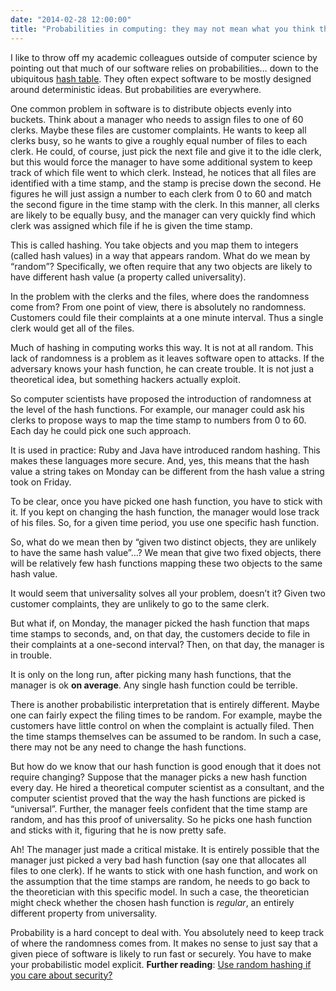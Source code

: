 ```yaml
---
date: "2014-02-28 12:00:00"
title: "Probabilities in computing: they may not mean what you think they mean"
---
```




I like to throw off my academic colleagues outside of computer science by pointing out that much of our software relies on probabilities&hellip; down to the ubiquitous [hash table](https://en.wikipedia.org/wiki/Hash_table). They often expect software to be mostly designed around deterministic ideas. But probabilities are everywhere.

One common problem in software is to distribute objects evenly into buckets. Think about a manager who needs to assign files to one of 60 clerks. Maybe these files are customer complaints. He wants to keep all clerks busy, so he wants to give a roughly equal number of files to each clerk. He could, of course, just pick the next file and give it to the idle clerk, but this would force the manager to have some additional system to keep track of which file went to which clerk. Instead, he notices that all files are identified with a time stamp, and the stamp is precise down the second. He figures he will just assign a number to each clerk from 0 to 60 and match the second figure in the time stamp with the clerk. In this manner, all clerks are likely to be equally busy, and the manager can very quickly find which clerk was assigned which file if he is given the time stamp.

This is called hashing. You take objects and you map them to integers (called hash values) in a way that appears random. What do we mean by &ldquo;random&rdquo;? Specifically, we often require that any two objects are likely to have different hash value (a property called universality).

In the problem with the clerks and the files, where does the randomness come from? From one point of view, there is absolutely no randomness. Customers could file their complaints at a one minute interval. Thus a single clerk would get all of the files.

Much of hashing in computing works this way. It is not at all random. This lack of randomness is a problem as it leaves software open to attacks. If the adversary knows your hash function, he can create trouble. It is not just a theoretical idea, but something hackers actually exploit.

So computer scientists have proposed the introduction of randomness at the level of the hash functions. For example, our manager could ask his clerks to propose ways to map the time stamp to numbers from 0 to 60. Each day he could pick one such approach.

It is used in practice: Ruby and Java have introduced random hashing. This makes these languages more secure. And, yes, this means that the hash value a string takes on Monday can be different from the hash value a string took on Friday.

To be clear, once you have picked one hash function, you have to stick with it. If you kept on changing the hash function, the manager would lose track of his files. So, for a given time period, you use one specific hash function.

So, what do we mean then by &ldquo;given two distinct objects, they are unlikely to have the same hash value&rdquo;&hellip;? We mean that give two fixed objects, there will be relatively few hash functions mapping these two objects to the same hash value.

It would seem that universality solves all your problem, doesn&rsquo;t it? Given two customer complaints, they are unlikely to go to the same clerk.

But what if, on Monday, the manager picked the hash function that maps time stamps to seconds, and, on that day, the customers decide to file in their complaints at a one-second interval? Then, on that day, the manager is in trouble.

It is only on the long run, after picking many hash functions, that the manager is ok __on average__. Any single hash function could be terrible.

There is another probabilistic interpretation that is entirely different. Maybe one can fairly expect the filing times to be random. For example, maybe the customers have little control on when the complaint is actually filed. Then the time stamps themselves can be assumed to be random. In such a case, there may not be any need to change the hash functions.

But how do we know that our hash function is good enough that it does not require changing?
Suppose that the manager picks a new hash function every day. He hired a theoretical computer scientist as a consultant, and the computer scientist proved that the way the hash functions are picked is &ldquo;universal&rdquo;.
Further, the manager feels confident that the time stamp are random, and has this proof of universality. So he picks one hash function and sticks with it, figuring that he is now pretty safe.

Ah! The manager just made a critical mistake. It is entirely possible that the manager just picked a very bad hash function (say one that allocates all files to one clerk).
If he wants to stick with one hash function, and work on the assumption that the time stamps are random, he needs to go back to the theoretician with this specific model. In such a case, the theoretician might check whether the chosen hash function is <em>regular</em>, an entirely different property from universality.

Probability is a hard concept to deal with. You absolutely need to keep track of where the randomness comes from. It makes no sense to just say that a given piece of software is likely to run fast or securely. You have to make your probabilistic model explicit.
__Further reading__: [Use random hashing if you care about security?](/lemire/blog/2012/01/17/use-random-hashing-if-you-care-about-security/)


